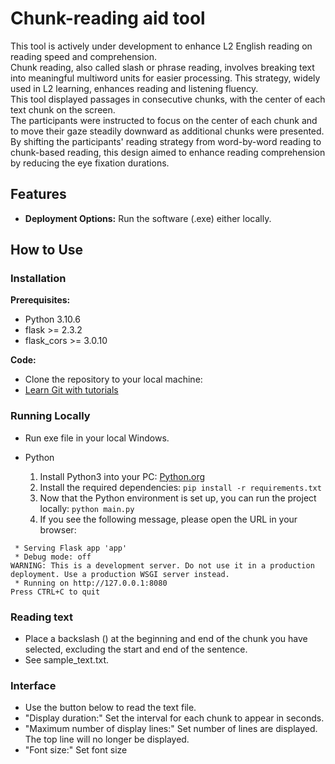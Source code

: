 # Chunk-reading aid tool
This tool is actively under development to enhance L2 English reading on reading speed and comprehension.  
Chunk reading, also called slash or phrase reading, involves breaking text into meaningful multiword units for easier processing. 
This strategy, widely used in L2 learning, enhances reading and listening fluency.  
This tool displayed passages in consecutive chunks, with the center of each text chunk on the screen.  
The participants were instructed to focus on the center of each chunk and to move their gaze steadily downward as additional chunks were presented. 
By shifting the participants' reading strategy from word-by-word reading to chunk-based reading, this design aimed to enhance reading comprehension by reducing the eye fixation durations.

## Features
- **Deployment Options:** Run the software (.exe) either locally.

## How to Use

### Installation

**Prerequisites:**
 - Python 3.10.6
 - flask >= 2.3.2
 - flask_cors >= 3.0.10

**Code:**
 - Clone the repository to your local machine:
 - [Learn Git with tutorials]([https://platform.openai.com/api-keys](https://www.atlassian.com/git))

### Running Locally
 - Run exe file in your local Windows.
 - Python

   1. Install Python3 into your PC:
   [Python.org](https://www.python.org/downloads/)
   2. Install the required dependencies:
   ```pip install -r requirements.txt```
   3. Now that the Python environment is set up, you can run the project locally:
   ```python main.py```
   4. If you see the following message, please open the URL in your browser:
```
 * Serving Flask app 'app'
 * Debug mode: off
WARNING: This is a development server. Do not use it in a production deployment. Use a production WSGI server instead.
 * Running on http://127.0.0.1:8080
Press CTRL+C to quit
```

### Reading text
 - Place a backslash (\) at the beginning and end of the chunk you have selected, excluding the start and end of the sentence.
 - See sample_text.txt.

### Interface
 - Use the button below to read the text file.
 - "Display duration:" Set the interval for each chunk to appear in seconds.
 - "Maximum number of display lines:" Set number of lines are displayed. The top line will no longer be displayed.
 - "Font size:" Set font size
